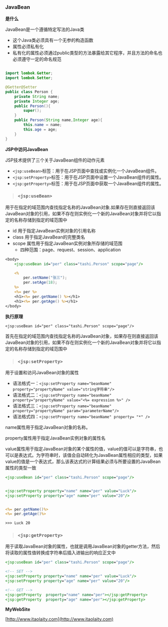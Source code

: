 ### JavaBean

**是什么**

JavaBean是一个遵循特定写法的Java类

- 这个Java类必须具有一个无参的构造函数
- 属性必须私有化
- 私有化的属性必须通过public类型的方法暴露给其它程序，并且方法的命名也必须遵守一定的命名规范

```java

import lombok.Getter;
import lombok.Setter;

@Getter@Setter
public class Person {
    private String name;
    private Integer age;
    public Person(){
        super();
    }
    public Person(String name,Integer age){
        this.name = name;
        this.age = age;
    }
}

```

**JSP中访问JavaBean**

JSP技术提供了三个关于JavaBean组件的动作元素

- `<jsp:useBean>`标签：用于在JSP页面中查找或实例化一个JavaBean组件。
- `<jsp:setProperty>`标签：用于在JSP页面中设置一个JavaBean组件的属性。
- `<jsp:getProperty>`标签：用于在JSP页面中获取一个JavaBean组件的属性。

> ### `<jsp:useBean>`

用于在指定的域范围内查找指定名称的JavaBean对象.如果存在则直接返回该JavaBean对象的引用，如果不存在则实例化一个新的JavaBean对象并将它以指定的名称存储到指定的域范围中

- id 用于指定JavaBean实例对象的引用名称
- class 用于指定JavaBean的完整类名
- scope 属性用于指定JavaBean实例对象所存储的域范围
	- 四种范围：page、request、session、application

```jsp
<body>
	<jsp:useBean id="per" class="tashi.Person" scope="page"/>

	<%
	    per.setName("张三");
	    per.setAge(18);
	%>
	<%= per %>
	<h1><%= per.getName() %></h1>
	<h1><%= per.getAge() %></h1>
</body>
```

**执行原理**

`<jsp:useBean id="per" class="tashi.Person" scope="page"/>`

首先在指定的域范围内查找指定名称的JavaBean对象，如果存在则直接返回该JavaBean对象的引用，如果不存在则实例化一个新的JavaBean对象并将它以指定的名称存储到指定的域范围中


> ### `<jsp:setProperty>`

用于设置和访问JavaBean对象的属性


- 语法格式一：`<jsp:setProperty name="beanName" property="propertyName" value="string字符串"/>`
- 语法格式二：`<jsp:setProperty name="beanName" property="propertyName" value="<%= expression %>" />`
- 语法格式三：`<jsp:setProperty name="beanName" property="propertyName" param="parameterName"/>`
- 语法格式四：`<jsp:setProperty name="beanName" property= "*" />`

name属性用于指定JavaBean对象的名称。 

property属性用于指定JavaBean实例对象的属性名

value属性用于指定JavaBean对象的某个属性的值，value的值可以是字符串，也可以是表达式。为字符串时，该值会自动转化为JavaBean属性相应的类型，如果value的值是一个表达式，那么该表达式的计算结果必须与所要设置的JavaBean属性的类型一致


```jsp
<jsp:useBean id="per" class="tashi.Person" scope="page"/>


<jsp:setProperty property="name" name="per" value="Luck"/>
<jsp:setProperty property="age" name="per" value="20"/>


<%= per.getName()%>
<%= per.getAge()%>

>>> Luck 20
```

> ### `<jsp:getProperty>`

用于读取JavaBean对象的属性，也就是调用JavaBean对象的getter方法，然后将读取的属性值转换成字符串后插入进输出的响应正文中

```jsp
<jsp:useBean id="per" class="tashi.Person" scope="page"/>

<!-- SET -->
<jsp:setProperty property="name" name="per" value="Luck"/>
<jsp:setProperty property="age" name="per" value="20"/>

<!-- GET -->
<jsp:getProperty  property="name" name="per"></jsp:getProperty>
<jsp:getProperty  property="age" name="per"></jsp:getProperty>
```

**MyWebSite**

[http://www.itaolaity.com](http://www.itaolaity.com)
